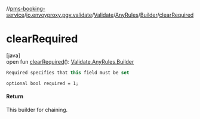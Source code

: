 //[pms-booking-service](../../../../../index.md)/[io.envoyproxy.pgv.validate](../../../index.md)/[Validate](../../index.md)/[AnyRules](../index.md)/[Builder](index.md)/[clearRequired](clear-required.md)

# clearRequired

[java]\
open fun [clearRequired](clear-required.md)(): [Validate.AnyRules.Builder](index.md)

```kotlin
Required specifies that this field must be set

```
`optional bool required = 1;`

#### Return

This builder for chaining.